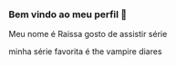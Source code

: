 ### Bem vindo ao meu perfil 💙

Meu nome é Raissa gosto de assistir série

minha série favorita é the vampire diares

